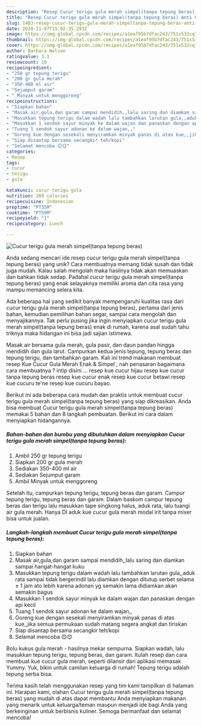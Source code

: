 ```yaml
---
description: "Resep Cucur terigu gula merah simpel(tanpa tepung beras) Anti Gagal"
title: "Resep Cucur terigu gula merah simpel(tanpa tepung beras) Anti Gagal"
slug: 1403-resep-cucur-terigu-gula-merah-simpeltanpa-tepung-beras-anti-gagal
date: 2020-11-07T15:02:35.293Z
image: https://img-global.cpcdn.com/recipes/a1eaf95b7dfac243/751x532cq70/cucur-terigu-gula-merah-simpeltanpa-tepung-beras-foto-resep-utama.jpg
thumbnail: https://img-global.cpcdn.com/recipes/a1eaf95b7dfac243/751x532cq70/cucur-terigu-gula-merah-simpeltanpa-tepung-beras-foto-resep-utama.jpg
cover: https://img-global.cpcdn.com/recipes/a1eaf95b7dfac243/751x532cq70/cucur-terigu-gula-merah-simpeltanpa-tepung-beras-foto-resep-utama.jpg
author: Barbara Nelson
ratingvalue: 3.1
reviewcount: 10
recipeingredient:
- "250 gr tepung terigu"
- "200 gr gula merah"
- "350-400 ml air"
- "Sejumput garam"
- " Minyak untuk menggoreng"
recipeinstructions:
- "Siapkan bahan"
- "Masak air,gula,dan garam sampai mendidih,,lalu saring dan diamkan sampai hangat-hangat kuku"
- "Masukkan tepung terigu dalam wadah lalu tambahkan larutan gula,,aduk rata sampai tidak bergerindil lalu diamkan dengan ditutup serbet selama ± 1 jam ato lebih karena adonan yg semakin lama didiamkan akan semakin bagus"
- "Masukkan 1 sendok sayur minyak ke dalam wajan dan panaskan dengan api kecil"
- "Tuang 1 sendok sayur adonan ke dalam wajan,,"
- "Goreng kue dengan sesekali menyiramkan minyak panas di atas kue,,jika semua permukaan sudah matang segera angkat dan tiriskan"
- "Siap disantap bersama secangkir teh/kopi"
- "Selamat mencoba 😊😊"
categories:
- Resep
tags:
- cucur
- terigu
- gula

katakunci: cucur terigu gula 
nutrition: 269 calories
recipecuisine: Indonesian
preptime: "PT35M"
cooktime: "PT59M"
recipeyield: "1"
recipecategory: Lunch

---
```



![Cucur terigu gula merah simpel(tanpa tepung beras)](https://img-global.cpcdn.com/recipes/a1eaf95b7dfac243/751x532cq70/cucur-terigu-gula-merah-simpeltanpa-tepung-beras-foto-resep-utama.jpg)

Anda sedang mencari ide resep cucur terigu gula merah simpel(tanpa tepung beras) yang unik? Cara membuatnya memang tidak susah dan tidak juga mudah. Kalau salah mengolah maka hasilnya tidak akan memuaskan dan bahkan tidak sedap. Padahal cucur terigu gula merah simpel(tanpa tepung beras) yang enak selayaknya memiliki aroma dan cita rasa yang mampu memancing selera kita.

Ada beberapa hal yang sedikit banyak mempengaruhi kualitas rasa dari cucur terigu gula merah simpel(tanpa tepung beras), pertama dari jenis bahan, kemudian pemilihan bahan segar, sampai cara mengolah dan menyajikannya. Tak perlu pusing jika ingin menyiapkan cucur terigu gula merah simpel(tanpa tepung beras) enak di rumah, karena asal sudah tahu triknya maka hidangan ini bisa jadi sajian istimewa.

Masak air bersama gula merah, gula pasir, dan daun pandan hingga mendidih dan gula larut. Campurkan kedua jenis tepung, tepung beras dan tepung terigu, dan tambahkan garam. Kali ini trend makanan membuat resep Kue Cucur Gula Merah Enak &amp; Simpel , nah penasaran bagaimana cara membuatnya ? intip disini … resep kue cucur hijau resep kue cucur tanpa tepung beras resep kue cucur enak resep kue cucur betawi resep kue cucuru te&#39;ne resep kue cucuru bayao.


Berikut ini ada beberapa cara mudah dan praktis untuk membuat cucur terigu gula merah simpel(tanpa tepung beras) yang siap dikreasikan. Anda bisa membuat Cucur terigu gula merah simpel(tanpa tepung beras) memakai 5 bahan dan 8 langkah pembuatan. Berikut ini cara dalam menyiapkan hidangannya.

<!--inarticleads1-->

##### Bahan-bahan dan bumbu yang dibutuhkan dalam menyiapkan Cucur terigu gula merah simpel(tanpa tepung beras):

1. Ambil 250 gr tepung terigu
1. Siapkan 200 gr gula merah
1. Sediakan 350-400 ml air
1. Sediakan Sejumput garam
1. Ambil  Minyak untuk menggoreng


Setelah itu, campurkan tepung terigu, tepung beras dan garam. Campur tepung terigu, tepung beras dan garam. Dalam baskom campur tepung beras dan terigu lalu masukkan tape singkong halus, aduk rata, lalu tuangi air gula merah. Hanya DI aduk kue cucur gula merah modal irit tanpa mixer bisa untuk jualan. 

<!--inarticleads2-->

##### Langkah-langkah membuat Cucur terigu gula merah simpel(tanpa tepung beras):

1. Siapkan bahan
1. Masak air,gula,dan garam sampai mendidih,,lalu saring dan diamkan sampai hangat-hangat kuku
1. Masukkan tepung terigu dalam wadah lalu tambahkan larutan gula,,aduk rata sampai tidak bergerindil lalu diamkan dengan ditutup serbet selama ± 1 jam ato lebih karena adonan yg semakin lama didiamkan akan semakin bagus
1. Masukkan 1 sendok sayur minyak ke dalam wajan dan panaskan dengan api kecil
1. Tuang 1 sendok sayur adonan ke dalam wajan,,
1. Goreng kue dengan sesekali menyiramkan minyak panas di atas kue,,jika semua permukaan sudah matang segera angkat dan tiriskan
1. Siap disantap bersama secangkir teh/kopi
1. Selamat mencoba 😊😊


Bolu kukus gula merah - hasilnya mekar sempurna. Siapkan wadah, lalu masukkan tepung terigu, tepung beras, dan garam. Itulah resep dan cara membuat kue cucur gula merah, seperti dilansir dari aplikasi memasak Yummy. Yuk, bikin untuk camilan keluarga di rumah! Tepung terigu adalah tepung serba bisa. 

Terima kasih telah menggunakan resep yang tim kami tampilkan di halaman ini. Harapan kami, olahan Cucur terigu gula merah simpel(tanpa tepung beras) yang mudah di atas dapat membantu Anda menyiapkan makanan yang menarik untuk keluarga/teman maupun menjadi ide bagi Anda yang berkeinginan untuk berbisnis kuliner. Semoga bermanfaat dan selamat mencoba!
